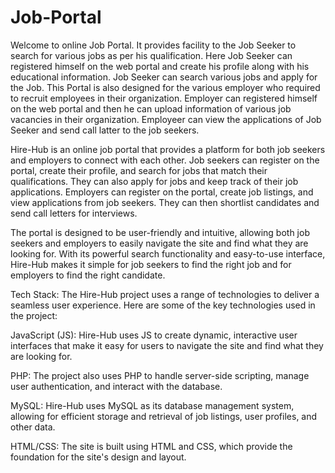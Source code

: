 # Job-Portal
Welcome to online Job Portal. It provides facility to the Job Seeker to search for various jobs as per his qualification. Here Job Seeker can registered himself on the web portal and create his profile along with his educational information. Job Seeker can search various jobs and apply for the Job.  This Portal is also designed for the various employer who required to recruit employees in their organization. Employer can registered himself on the web portal and then he can upload information of various job vacancies in their organization. Employeer can view the applications of Job Seeker and send call latter to the job seekers.


Hire-Hub is an online job portal that provides a platform for both job seekers and employers to connect with each other. Job seekers can register on the portal, create their profile, and search for jobs that match their qualifications. They can also apply for jobs and keep track of their job applications. Employers can register on the portal, create job listings, and view applications from job seekers. They can then shortlist candidates and send call letters for interviews.

The portal is designed to be user-friendly and intuitive, allowing both job seekers and employers to easily navigate the site and find what they are looking for. With its powerful search functionality and easy-to-use interface, Hire-Hub makes it simple for job seekers to find the right job and for employers to find the right candidate.

Tech Stack:
The Hire-Hub project uses a range of technologies to deliver a seamless user experience. Here are some of the key technologies used in the project:

JavaScript (JS): Hire-Hub uses JS to create dynamic, interactive user interfaces that make it easy for users to navigate the site and find what they are looking for.

PHP: The project also uses PHP to handle server-side scripting, manage user authentication, and interact with the database.

MySQL: Hire-Hub uses MySQL as its database management system, allowing for efficient storage and retrieval of job listings, user profiles, and other data.

HTML/CSS: The site is built using HTML and CSS, which provide the foundation for the site's design and layout.
